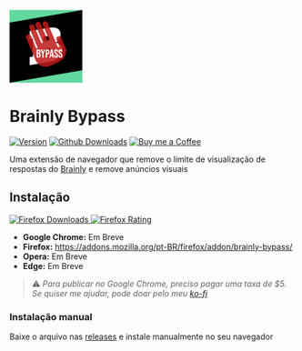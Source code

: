 ![logo](images/icon-128.png)
# Brainly Bypass
[![Version](https://img.shields.io/github/manifest-json/v/jackskelt/brainly-bypass?style=for-the-badge&label&color=green)](https://github.com/jackskelt/brainly-bypass/releases/latest)
[![Github Downloads](https://img.shields.io/github/downloads/jackskelt/brainly-bypass/total?style=for-the-badge&logo=github&label=Github)](https://github.com/jackskelt/brainly-bypass/releases)
[![Buy me a Coffee](https://shields.io/badge/kofi-Sponsor_me-ff5f5f?logo=ko-fi&style=for-the-badge)](https://ko-fi.com/jackskelt)

Uma extensão de navegador que remove o limite de visualização de respostas do [Brainly](https://brainly.com.br/) e remove anúncios visuais


## Instalação
[![Firefox Downloads](https://img.shields.io/amo/dw/brainly-bypass?style=for-the-badge&logo=firefox&label=Firefox)
![Firefox Rating](https://img.shields.io/amo/rating/brainly-bypass?style=for-the-badge&label=⭐)](https://addons.mozilla.org/pt-BR/firefox/addon/brainly-bypass/)

- **Google Chrome:** Em Breve
- **Firefox:** https://addons.mozilla.org/pt-BR/firefox/addon/brainly-bypass/
- **Opera:** Em Breve
- **Edge:** Em Breve

> ⚠️ *Para publicar no Google Chrome, preciso pagar uma taxa de $5. Se quiser me ajudar, pode doar pelo meu [ko-fi](https://ko-fi.com/jackskelt/goal?g=0)*

### Instalação manual
Baixe o arquivo nas [releases](https://github.com/jackskelt/brainly-bypass/releases/latest) e instale manualmente no seu navegador